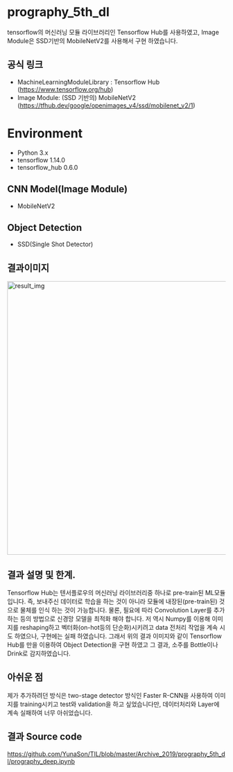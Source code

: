 # prography_5th_dl

tensorflow의 머신러닝 모듈 라이브러리인 Tensorflow Hub를 사용하였고, Image Module은 SSD기반의 MobileNetV2를 사용해서 구현 하였습니다. 

## 공식 링크
- MachineLearningModuleLibrary : Tensorflow Hub (https://www.tensorflow.org/hub)
- Image Module: (SSD 기반의) MobileNetV2 (https://tfhub.dev/google/openimages_v4/ssd/mobilenet_v2/1)

# Environment
- Python 3.x
- tensorflow 1.14.0
- tensorflow_hub 0.6.0

## CNN Model(Image Module)
- MobileNetV2

## Object Detection
- SSD(Single Shot Detector)

## 결과이미지 
<img width="631" alt="result_img" src="https://user-images.githubusercontent.com/39859458/64210426-2b897100-cede-11e9-9eb5-3f261cb600f6.png">


## 결과 설명 및 한계.
Tensorflow Hub는 텐서플로우의 머신러닝 라이브러리중 하나로 pre-train된 ML모듈입니다. 즉, 보내주신 데이터로 학습을 하는 것이 아니라 모듈에 내장된(pre-train된) 것으로 물체를 인식 하는 것이 가능합니다. 물론, 필요에 따라 Convolution Layer를 추가하는 등의 방법으로 신경망 모델을 최적화 해야 합니다. 저 역시 Numpy를 이용해 이미지를 reshaping하고 벡터화(on-hot등의 단순화)시키려고 data 전처리 작업을 계속 시도 하였으나, 구현에는 실패 하였습니다. 
그래서 위의 결과 이미지와 같이 Tensorflow Hub를 만을 이용하여 Object Detection을 구현 하였고 그 결과, 소주를 Bottle이나 Drink로 감지하였습니다. 

## 아쉬운 점 
제가 추가하려던 방식은 two-stage detector 방식인 Faster R-CNN을 사용하여 이미지를 training시키고 test와 validation을 하고 싶었습니다만, 데이터처리와 Layer에 계속 실패하여 너무 아쉬었습니다. 


## 결과 Source code
https://github.com/YunaSon/TIL/blob/master/Archive_2019/prography_5th_dl/prography_deep.ipynb
